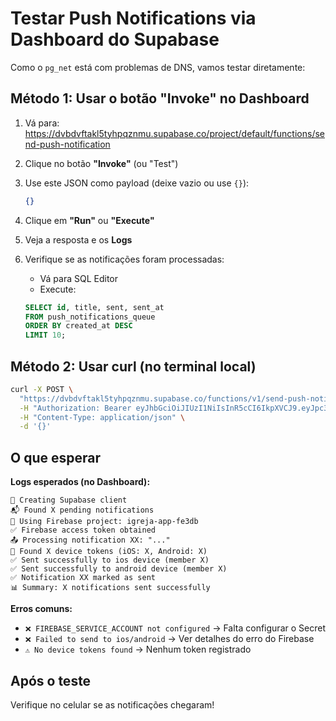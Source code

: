 # Testar Push Notifications via Dashboard do Supabase

Como o `pg_net` está com problemas de DNS, vamos testar diretamente:

## Método 1: Usar o botão "Invoke" no Dashboard

1. Vá para: https://dvbdvftakl5tyhpqznmu.supabase.co/project/default/functions/send-push-notification

2. Clique no botão **"Invoke"** (ou "Test")

3. Use este JSON como payload (deixe vazio ou use `{}`):
   ```json
   {}
   ```

4. Clique em **"Run"** ou **"Execute"**

5. Veja a resposta e os **Logs**

6. Verifique se as notificações foram processadas:
   - Vá para SQL Editor
   - Execute:
   ```sql
   SELECT id, title, sent, sent_at 
   FROM push_notifications_queue 
   ORDER BY created_at DESC 
   LIMIT 10;
   ```

## Método 2: Usar curl (no terminal local)

```bash
curl -X POST \
  "https://dvbdvftakl5tyhpqznmu.supabase.co/functions/v1/send-push-notification" \
  -H "Authorization: Bearer eyJhbGciOiJIUzI1NiIsInR5cCI6IkpXVCJ9.eyJpc3MiOiJzdXBhYmFzZSIsInJlZiI6ImR2YmR2ZnRha2w1dHlocHF6bm11Iiwicm9sZSI6InNlcnZpY2Vfcm9sZSIsImlhdCI6MTcyOTA5MTg2MSwiZXhwIjoyMDQ0NjY3ODYxfQ.qRyFe7CuZ9-GEuB2dWWs_kLhf8-OTjzK_xXAg2RXY3g" \
  -H "Content-Type: application/json" \
  -d '{}'
```

## O que esperar

**Logs esperados (no Dashboard):**
```
🔧 Creating Supabase client
📬 Found X pending notifications
🔑 Using Firebase project: igreja-app-fe3db
✅ Firebase access token obtained
📤 Processing notification XX: "..."
📱 Found X device tokens (iOS: X, Android: X)
✅ Sent successfully to ios device (member X)
✅ Sent successfully to android device (member X)
✅ Notification XX marked as sent
📊 Summary: X notifications sent successfully
```

**Erros comuns:**
- `❌ FIREBASE_SERVICE_ACCOUNT not configured` → Falta configurar o Secret
- `❌ Failed to send to ios/android` → Ver detalhes do erro do Firebase
- `⚠️ No device tokens found` → Nenhum token registrado

## Após o teste

Verifique no celular se as notificações chegaram!

